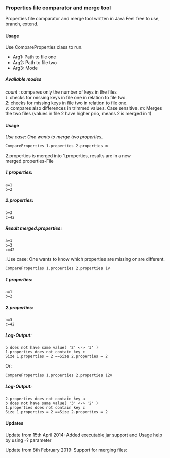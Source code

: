 ### Properties file comparator and merge tool

Properties file comparator and merge tool written in Java
Feel free to use, branch, extend.


#### Usage 

Use CompareProperties class to run. 

* Arg1: Path to file one
* Arg2: Path to file two
* Arg3: Mode

##### Available modes
_count_ : compares only the number of keys in the files   
_1_: checks for missing keys in file one in relation to file two.   
_2_: checks for missing keys in file two in relation to file one.   
_v_: compares also differences in trimmed values. Case sensitive. 
_m_: Merges the two files (values in file 2 have higher prio, means 2 is merged in 1)  

#### Usage 



_Use case: One wants to merge two properties._

`CompareProperties 1.properties 2.properties m `

2.properties is merged into 1.properties, results are in a new merged.properties-File

##### 1.properties:

    a=1
    b=2

##### 2.properties:

    b=3
    c=42

##### Result merged.properties:

    a=1
    b=3
    c=42

_Use case: One wants to know which properties are missing or are different.

`CompareProperties 1.properties 2.properties 1v `

##### 1.properties:

    a=1
    b=2

##### 2.properties:

    b=3
    c=42


##### Log-Output:

    b does not have same value( '2' <-> '3' )
    1.properties does not contain key c
    Size 1.properties = 2 ==Size 2.properties = 2

Or:

`CompareProperties 1.properties 2.properties 12v `

##### Log-Output:
    2.properties does not contain key a
    b does not have same value( '3' <-> '2' )
    1.properties does not contain key c
    Size 1.properties = 2 ==Size 2.properties = 2


#### Updates

Update from 15th April 2014:
Added executable jar support and Usage help by using -? parameter

Update from 8th February 2019:
Support for merging files:



